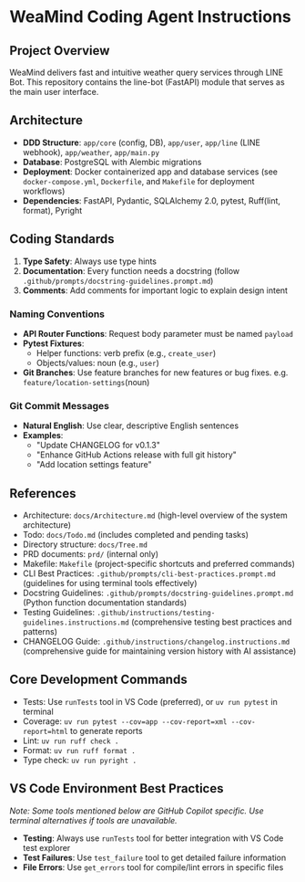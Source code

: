 # WeaMind Coding Agent Instructions

## Project Overview
WeaMind delivers fast and intuitive weather query services through LINE Bot. This repository contains the line-bot (FastAPI) module that serves as the main user interface.

## Architecture
- **DDD Structure**: `app/core` (config, DB), `app/user`, `app/line` (LINE webhook), `app/weather`, `app/main.py`
- **Database**: PostgreSQL with Alembic migrations
- **Deployment**: Docker containerized app and database services (see `docker-compose.yml`, `Dockerfile`, and `Makefile` for deployment workflows)
- **Dependencies**: FastAPI, Pydantic, SQLAlchemy 2.0, pytest, Ruff(lint, format), Pyright

## Coding Standards
1. **Type Safety**: Always use type hints
2. **Documentation**: Every function needs a docstring (follow `.github/prompts/docstring-guidelines.prompt.md`)
3. **Comments**: Add comments for important logic to explain design intent

### Naming Conventions
- **API Router Functions**: Request body parameter must be named `payload`
- **Pytest Fixtures**:
  - Helper functions: verb prefix (e.g., `create_user`)
  - Objects/values: noun (e.g., `user`)
- **Git Branches**: Use feature branches for new features or bug fixes. e.g. `feature/location-settings`(noun)

### Git Commit Messages
- **Natural English**: Use clear, descriptive English sentences
- **Examples**:
  - "Update CHANGELOG for v0.1.3"
  - "Enhance GitHub Actions release with full git history"
  - "Add location settings feature"

## References
- Architecture: `docs/Architecture.md` (high-level overview of the system architecture)
- Todo: `docs/Todo.md` (includes completed and pending tasks)
- Directory structure: `docs/Tree.md`
- PRD documents: `prd/` (internal only)
- Makefile: `Makefile` (project-specific shortcuts and preferred commands)
- CLI Best Practices: `.github/prompts/cli-best-practices.prompt.md` (guidelines for using terminal tools effectively)
- Docstring Guidelines: `.github/prompts/docstring-guidelines.prompt.md` (Python function documentation standards)
- Testing Guidelines: `.github/instructions/testing-guidelines.instructions.md` (comprehensive testing best practices and patterns)
- CHANGELOG Guide: `.github/instructions/changelog.instructions.md` (comprehensive guide for maintaining version history with AI assistance)

## Core Development Commands
- Tests: Use `runTests` tool in VS Code (preferred), or `uv run pytest` in terminal
- Coverage: `uv run pytest --cov=app --cov-report=xml --cov-report=html` to generate reports
- Lint: `uv run ruff check .`
- Format: `uv run ruff format .`
- Type check: `uv run pyright .`

## VS Code Environment Best Practices
*Note: Some tools mentioned below are GitHub Copilot specific. Use terminal alternatives if tools are unavailable.*
- **Testing**: Always use `runTests` tool for better integration with VS Code test explorer
- **Test Failures**: Use `test_failure` tool to get detailed failure information
- **File Errors**: Use `get_errors` tool for compile/lint errors in specific files

